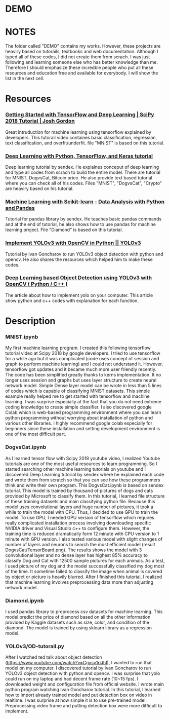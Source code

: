 # DEMO

# NOTES

 The folder called "DEMO" contains my works. However, these projects are heaviry based on tutorails, textbooks and web documentation. Although I typed all of these codes, I did not create them from scrach. I was just following and learning someone else who has better knowledge than me. Therefore I should emphasize these incredble people who put all these resources and education free and available for everybody. I will show the list in the next cell.

 # Resources

 ### [Getting Started with TensorFlow and Deep Learning | SciPy 2018 Tutorial | Josh Gordon ](https://www.youtube.com/watch?v=tYYVSEHq-io&t=5s)

Great intruduction for machine learning using tensorflow explained by developers. This tutorail video containes basic classification, regression, text classification, and overfit/underfit. file "MNIST" is based on this tutorial.

###  [Deep Learning with Python, TensorFlow, and Keras tutorial](https://www.youtube.com/watch?v=wQ8BIBpya2k&list=PLQVvvaa0QuDfhTox0AjmQ6tvTgMBZBEXN)

Deep learning tutorial by sendex. He explaines conceput of deep learning and type all codes from scrach to build the entire model. There are tutorial for MNIST, DogvsCat, Bitcoin price. He also provide text based tutorial where you can check all of his codes. Files "MNIST", "DogvsCat", "Crypto" are heaviry based on his tutorial.

###  [Machine Learning with Scikit-learn - Data Analysis with Python and Pandas](https://www.youtube.com/watch?v=BpPJxtOk8uw)

Tutorial for pandas library by sendex. He teaches basic pandas commands and at the end of tutorial, he also shows how to use pandas for machine learning project. File "Diamond" is based on this tutorial.

### [Implement YOLOv3 with OpenCV in Python || YOLOv3 ](https://www.youtube.com/watch?v=R0hipZXJjlI)

Tutorial by Ivan Goncharov to run YOLOv3 object detection with python and opencv. He also shares the resources which helped him to make these codes. 

### [Deep Learning based Object Detection using YOLOv3 with OpenCV ( Python / C++ )](https://www.learnopencv.com/deep-learning-based-object-detection-using-yolov3-with-opencv-python-c/)

The article about how to implement yolo on your computer. This article show python and c++ codes with explanation for each function. 

# Description

### MNIST.ipynb

My first machine learning program. I created this following tensorflow tutorial video at Scipy 2018 by google developers.  I tried to use tensorflow for a while ago but it was complicated (code uses concept of session and graph to perform machine learning) and I could not understand it. However, tensorflow got updates and it became much more user friendly recently. The code has been simplified greatly thanks to kerns implementation. It no longer uses session and graphs but uses layer structure to create neural network model. Simple Dense layer model can be wrote in less than 5 lines of codes which is capable of classifying MNIST datasets. This simple example really helped me to get started with tensorflow and machine learning. I was surprise especially at the fact that you do not need extreme coding knowledge to create simple classifier. I also discovered google Colab which is web-based programming environment where you can learn python programming without worrying about installation of python and various other libraries. I highly recommend google colab especially for beginners since these installation and setting development environment is one of the most difficult part.

### DogvsCat.ipynb

As I learned tensor flow with Scipy 2018 youtube video, I realized Youtube tutorials are one of the most useful resources to learn programming. So I started searching other machine learning tutorials on youtube and I discovered Deep Learning tutorial by sendex where he explained each code and wrote them from scratch so that you can see how these programmers think and write their own program. This DogvsCat.ipynb is based on sendex tutorial. This model is trained by thousand of pictures of dogs and cats provided by Microsoft to classify them. In this tutorial, I learned file structure of these training datasets and main classifying python file. Because this model uses convolutional layers and huge number of pictures, it took a while to train the model with CPU. Thus, I decided to use GPU to train the model. To use GPU, I needed GPU version of tensorflow which requires really complicated installation process involving downloading specific NVIDIA driver and Visual Studio c++ to configure them. However, the training time is reduced dramatically form 12 minute with CPU version to 1 minute with GPU version. I also tested various model with slight changes of number of layers and neurons to search the most efficient model (result DogvsCat/TensorBoard.png).  The results shows the model with 3 convolutional layer and no dense layer has highest 85% accuracy to classify Dog and Cat with 12500 sample pictures for each animals. As a test, I used picture of my dog and the model successfully classified my dog most of the time. It sometime failed to classify the image when animal is covered by object or picture is heavily blurred. After I finished this tutorial, I realized that machine learning involves preprocessing data more than adjusting network model. 

### Diamond.ipynb

I used pandas library to preprocess csv datasets for machine learning. This model predict the price of diamond based on all the other information provided by Kaggle datasets such as size, color, and condition of the diamond. The model is trained by using sklearn library as a regression model. 

### YOLOv3/OD-tutorail.py

After I watched ted talk about object detection (https://www.youtube.com/watch?v=Cgxsv1riJhI), I wanted to run that model on my computer. I discovered tutorial by Ivan Goncharov to run YOLOv3 object detection with python and opencv. I was surprise that yolo could run on my laptop and had decent frame rate (10~15 fps). I downloaded weight and configuration file from official website. I wrote main python program watching Ivan Goncharov tutorial. In this tutorial, I learned how to import already trained model and put detection box on video in realtime. I was surprise at how simple it is to use pre-trained model. Preprocessing video frame and putting detection box were more difficult to implement. 

